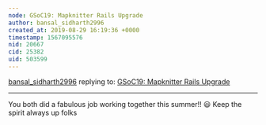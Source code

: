 ```yaml
---
node: GSoC19: Mapknitter Rails Upgrade 
author: bansal_sidharth2996
created_at: 2019-08-29 16:19:36 +0000
timestamp: 1567095576
nid: 20667
cid: 25382
uid: 503599
---
```




[bansal_sidharth2996](../profile/bansal_sidharth2996) replying to: [GSoC19: Mapknitter Rails Upgrade ](../notes/kaustubh_nair/08-26-2019/gsoc19-mapknitter-rails-upgrade)

----
You both did a fabulous job working together this summer!! 
😃 
Keep the spirit always up folks